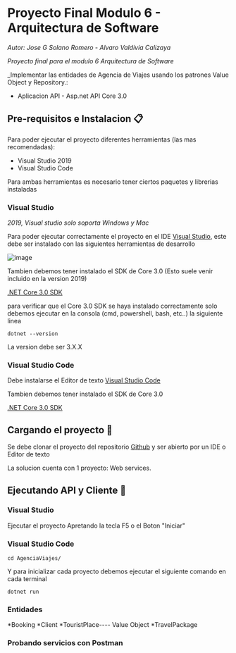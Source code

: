 # Proyecto Final Modulo 6 - Arquitectura de Software

_Autor: Jose G Solano Romero - Alvaro Valdivia Calizaya_

_Proyecto final para el modulo 6 Arquitectura de Software_

_Implementar las  entidades de Agencia de Viajes usando los patrones Value Object y Repository.:

* Aplicacion API - Asp.net API Core 3.0

## Pre-requisitos e Instalacion 📋

Para poder ejecutar el proyecto diferentes herramientas (las mas recomendadas):

* Visual Studio 2019
* Visual Studio Code

Para ambas herramientas es necesario tener ciertos paquetes y librerias instaladas

### Visual Studio 
_2019, Visual studio solo soporta Windows y Mac_

Para poder ejecutar correctamente el proyecto en el IDE [Visual Studio](https://visualstudio.microsoft.com/es/downloads/), este debe ser instalado con las siguientes herramientas de desarrollo

![image](https://user-images.githubusercontent.com/43735720/64465903-f139f280-d0dc-11e9-9deb-014da2f7a541.png)

Tambien debemos tener instalado el SDK de Core 3.0 (Esto suele venir incluido en la version 2019)

[.NET Core 3.0 SDK](https://dotnet.microsoft.com/download)

para verificar que el Core 3.0 SDK se haya instalado correctamente solo debemos ejecutar en la consola (cmd, powershell, bash, etc..) la siguiente linea

```
dotnet --version
```
La version debe ser 3.X.X

### Visual Studio Code

Debe instalarse el Editor de texto [Visual Studio Code](https://visualstudio.microsoft.com/es/downloads/)

Tambien debemos tener instalado el SDK de Core 3.0

[.NET Core 3.0 SDK](https://dotnet.microsoft.com/download)


## Cargando el proyecto 🔧

Se debe clonar el proyecto del repositorio [Github](https://github.com/josesolanor/AgenciaViajes) y ser abierto por un IDE o Editor de texto

La solucion cuenta con 1 proyecto: Web services.

## Ejecutando API y Cliente 🚀

### Visual Studio

Ejecutar el proyecto Apretando la tecla F5 o el Boton "Iniciar"

### Visual Studio Code

```
cd AgenciaViajes/
```

Y para inicializar cada proyecto debemos ejecutar el siguiente comando en cada terminal
```
dotnet run
```
### Entidades

*Booking
*Client
*TouristPlace---- Value Object
*TravelPackage

### Probando servicios con Postman

